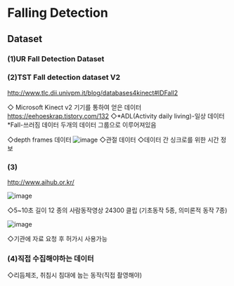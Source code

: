# Falling Detection

## Dataset

### (1)UR Fall Detection Dataset


### (2)TST Fall detection dataset V2
http://www.tlc.dii.univpm.it/blog/databases4kinect#IDFall2

◇ Microsoft Kinect v2 기기를 통하여 얻은 데이터 https://eehoeskrap.tistory.com/132
◇*ADL(Activity daily living)-일상 데이터
*Fall-쓰러짐 데이터
두개의 데이터 그룹으로 이루어져있음

◇depth frames 데이터
![image](https://user-images.githubusercontent.com/39910353/67178069-656df280-f40c-11e9-973b-647c4b4a6f94.png)
◇관절 데이터
◇데이터 간 싱크로를 위한  시간 정보

### (3)
http://www.aihub.or.kr/

![image](https://user-images.githubusercontent.com/39910353/67178710-b1ba3200-f40e-11e9-87cd-6070b2f418a9.png)

◇5~10초 길이 12 종의 사람동작영상 24300 클립 (기초동작 5종, 의미론적 동작 7종)

![image](https://user-images.githubusercontent.com/39910353/67178727-c3033e80-f40e-11e9-9807-118faebdc93e.png)

◇기관에 자료 요청 후 허가시 사용가능


### (4)직접 수집해야하는 데이터

◇리듬체조, 취침시 침대에 눕는 동작(직접 촬영해야)
